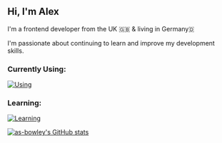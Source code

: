 ## Hi, I'm Alex
I'm a frontend developer from the UK 🇬🇧 & living in Germany🇩

I'm passionate about continuing to learn and improve my development skills.

### Currently Using:
[![Using](https://skillicons.dev/icons?i=ts,js,html,css,react,wordpress,nodejs,jest,sass,git,firebase,mongodb,express,webpack,figma)](https://skillicons.dev)

### Learning:
[![Learning](https://skillicons.dev/icons?i=next,tailwind,nodejs,figma&theme=light)](https://skillicons.dev)

[![as-bowley's GitHub stats](https://github-readme-stats.vercel.app/api?username=as-bowley)](https://github.com/as-bowley/github-readme-stats)
